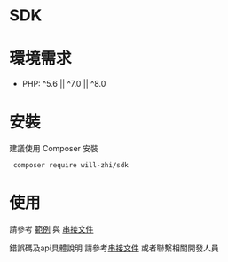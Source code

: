 # SDK 

# 環境需求
 * PHP: ^5.6 || ^7.0 || ^8.0

# 安裝
建議使用 Composer 安裝
```
 composer require will-zhi/sdk 
```
# 使用
請參考 [範例](https://github.com/WillZhi25/sdk/tree/master/example) 與 [串接文件](https://github.com/WillZhi25/sdk/blob/master/docs)

錯誤碼及api具體說明 請參考[串接文件](https://github.com/WillZhi25/sdk/blob/master/docs) 或者聯繫相關開發人員